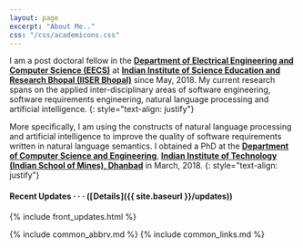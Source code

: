```yaml
---
layout: page
excerpt: "About Me.."
css: "/css/academicons.css"
---
```


I am a post doctoral fellow in the **[Department of Electrical Engineering and Computer Science (EECS)](https://eecs.iiserb.ac.in/)** at **[Indian Institute of Science Education and Research Bhopal (IISER Bhopal)](https://www.iiserb.ac.in/)** since May, 2018. My current research spans on the applied inter-disciplinary areas of software engineering, software requirements engineering, natural language processing and artificial intelligence. 
{: style="text-align: justify"}

More specifically, I am using the constructs of natural language processing and artificial intelligence to improve the quality of software requirements written in natural language semantics. I obtained a PhD at the **[Department of Computer Science and Engineering](https://www.iitism.ac.in/index.php/Departments/dept_cse)**, **[Indian Institute of Technology (Indian School of Mines), Dhanbad](https://www.iitism.ac.in/)** in March, 2018. 
{: style="text-align: justify"}


<div class='pure-u-1 pure-u-md-11-24 bot-right' markdown='1'>

#### <i class='far fa-fw fa-sm fa-clock'></i> Recent Updates *&middot; &middot; &middot;* ([&#x200a;Details&#x200a;]({{ site.baseurl }}/updates))

{% include front_updates.html %}

</div>
</div>

{% include common_abbrv.md %}
{% include common_links.md %}

[BOS17 - Amazon]:        https://www.google.com/maps/place/BOS17+-+Amazon/@42.3500003,-71.0511696,15z/data=!4m5!3m4!1s0x0:0x4c0f5065bae455b2!8m2!3d42.3500003!4d-71.0511696







